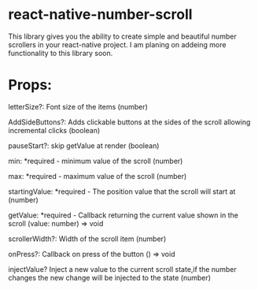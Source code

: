 # react-native-number-scroll



This library gives you the ability to create simple and beautiful number scrollers in your react-native project. 
I am planing on addeing more functionality to this library soon. 

# Props: 

 letterSize?: Font size of the items (number)
 
 AddSideButtons?: Adds clickable buttons at the sides of the scroll allowing incremental clicks (boolean)
 
 pauseStart?: skip getValue at render (boolean)
 
 min: *required - minimum value of the scroll (number)

 max: *required -  maximum value of the scroll (number)
 
 startingValue: *required -  The position value that the scroll will start at (number)
 
 getValue: *required -  Callback returning the current value shown in the scroll (value: number) => void
 
 scrollerWidth?: Width of the scroll item (number)
 
 onPress?: Callback on press of the button () => void
 
 injectValue? Inject a new value to the current scroll state,if the number changes the new change will be injected to the state (number)
  
